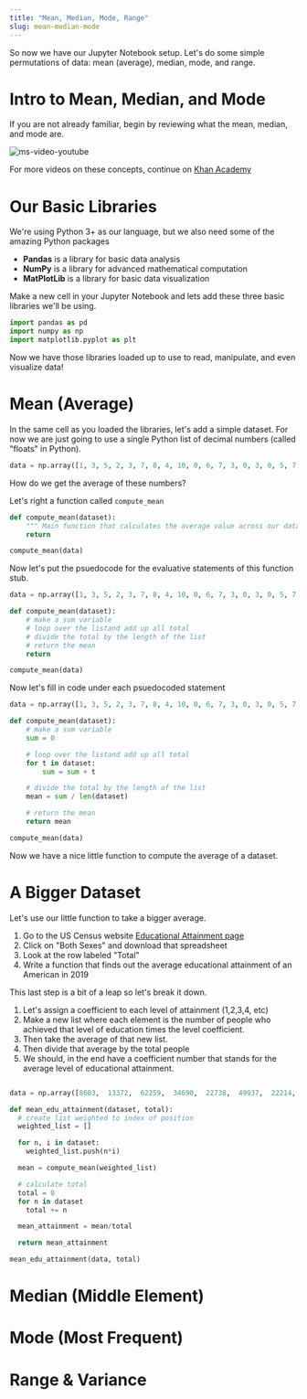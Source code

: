 ```yaml
---
title: "Mean, Median, Mode, Range"
slug: mean-median-mode
---
```


So now we have our Jupyter Notebook setup. Let's do some simple permutations of data: mean (average), median, mode, and range.

# Intro to Mean, Median, and Mode

If you are not already familiar, begin by reviewing what the mean, median, and mode are.

![ms-video-youtube](https://www.youtube.com/watch?v=h8EYEJ32oQ8&feature=youtu.be)

For more videos on these concepts, continue on [Khan Academy](https://www.khanacademy.org/math/ap-statistics/summarizing-quantitative-data-ap/measuring-center-quantitative/v/statistics-intro-mean-median-and-mode)

# Our Basic Libraries

We're using Python 3+ as our language, but we also need some of the amazing Python packages

- **Pandas** is a library for basic data analysis
- **NumPy** is a library for advanced mathematical computation
- **MatPlotLib** is a library for basic data visualization

Make a new cell in your Jupyter Notebook and lets add these three basic libraries we'll be using.

```py
import pandas as pd
import numpy as np
import matplotlib.pyplot as plt
```

Now we have those libraries loaded up to use to read, manipulate, and even visualize data!

# Mean (Average)

In the same cell as you loaded the libraries, let's add a simple dataset. For now we are just going to use a single Python list of decimal numbers (called "floats" in Python).

```py
data = np.array([1, 3, 5, 2, 3, 7, 8, 4, 10, 0, 6, 7, 3, 0, 3, 0, 5, 7, 10, 1, 4, 9, 3])
```

How do we get the average of these numbers?

Let's right a function called `compute_mean`

```py
def compute_mean(dataset):
    """ Main function that calculates the average value across our data. """
    return

compute_mean(data)
```

Now let's put the psuedocode for the evaluative statements of this function stub.

```py
data = np.array([1, 3, 5, 2, 3, 7, 8, 4, 10, 0, 6, 7, 3, 0, 3, 0, 5, 7, 10, 1, 4, 9, 3])

def compute_mean(dataset):
    # make a sum variable
    # loop over the listand add up all total
    # divide the total by the length of the list
    # return the mean
    return

compute_mean(data)
```

Now let's fill in code under each psuedocoded statement


```py
data = np.array([1, 3, 5, 2, 3, 7, 8, 4, 10, 0, 6, 7, 3, 0, 3, 0, 5, 7, 10, 1, 4, 9, 3])

def compute_mean(dataset):
    # make a sum variable
    sum = 0

    # loop over the listand add up all total
    for t in dataset:
        sum = sum + t

    # divide the total by the length of the list
    mean = sum / len(dataset)

    # return the mean
    return mean

compute_mean(data)
```

Now we have a nice little function to compute the average of a dataset.

# A Bigger Dataset

Let's use our little function to take a bigger average.

1. Go to the US Census website [Educational Attainment page](https://www.census.gov/data/tables/2019/demo/educational-attainment/cps-detailed-tables.html)
2. Click on "Both Sexes" and download that spreadsheet
3. Look at the row labeled "Total"
4. Write a function that finds out the average educational attainment of an American in 2019

This last step is a bit of a leap so let's break it down.

1. Let's assign a coefficient to each level of attainment (1,2,3,4, etc)
1. Make a new list where each element is the number of people who achieved that level of education times the level coefficient.
1. Then take the average of that new list.
1. Then divide that average by the total people
1. We should, in the end have a coefficient number that stands for the average level of educational attainment.


```py

data = np.array([8603,	13372,	62259,	34690,	22738,	49937,	22214,	3136,	4529])

def mean_edu_attainment(dataset, total):
  # create list weighted to index of position
  weighted_list = []

  for n, i in dataset:
    weighted_list.push(n*i)

  mean = compute_mean(weighted_list)

  # calculate total
  total = 0
  for n in dataset
    total += n

  mean_attainment = mean/total

  return mean_attainment

mean_edu_attainment(data, total)

```

# Median (Middle Element)



# Mode (Most Frequent)


# Range & Variance
